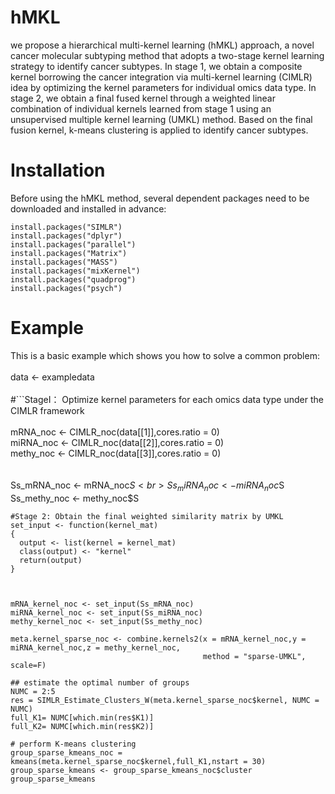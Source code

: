 # hMKL
we propose a hierarchical multi-kernel learning (hMKL) approach, a novel cancer molecular subtyping method that adopts a two-stage kernel learning strategy to identify cancer subtypes. In stage 1, we obtain a composite kernel borrowing the cancer integration via multi-kernel learning (CIMLR) idea by optimizing the kernel parameters for individual omics data type. In stage 2, we obtain a final fused kernel through a weighted linear combination of individual kernels learned from stage 1 using an unsupervised multiple kernel learning (UMKL) method. Based on the final fusion kernel, k-means clustering is applied to identify cancer subtypes.

# Installation
Before using the hMKL method, several dependent packages need to be downloaded and installed in advance:<br>
```
install.packages("SIMLR")
install.packages("dplyr")
install.packages("parallel")
install.packages("Matrix")
install.packages("MASS")
install.packages("mixKernel")
install.packages("quadprog")
install.packages("psych")
```

# Example
This is a basic example which shows you how to solve a common problem:<br>
<br>
data <- exampledata<br>
<br>
#```StageⅠ： Optimize kernel parameters for each omics data type under the CIMLR framework<br>
<br>
mRNA_noc <- CIMLR_noc(data[[1]],cores.ratio = 0)<br>
miRNA_noc <- CIMLR_noc(data[[2]],cores.ratio = 0) <br>
methy_noc <- CIMLR_noc(data[[3]],cores.ratio = 0)<br>
<br>
<br>
Ss_mRNA_noc <- mRNA_noc$S<br>
Ss_miRNA_noc <- miRNA_noc$S<br>
Ss_methy_noc <- methy_noc$S<br>
```
#Stage 2: Obtain the final weighted similarity matrix by UMKL
set_input <- function(kernel_mat)
{
  output <- list(kernel = kernel_mat)
  class(output) <- "kernel"
  return(output)
}



mRNA_kernel_noc <- set_input(Ss_mRNA_noc)
miRNA_kernel_noc <- set_input(Ss_miRNA_noc)
methy_kernel_noc <- set_input(Ss_methy_noc)

meta.kernel_sparse_noc <- combine.kernels2(x = mRNA_kernel_noc,y = miRNA_kernel_noc,z = methy_kernel_noc,
                                           method = "sparse-UMKL", scale=F)

## estimate the optimal number of groups
NUMC = 2:5
res = SIMLR_Estimate_Clusters_W(meta.kernel_sparse_noc$kernel, NUMC = NUMC)
full_K1= NUMC[which.min(res$K1)]
full_K2= NUMC[which.min(res$K2)]

# perform K-means clustering
group_sparse_kmeans_noc = kmeans(meta.kernel_sparse_noc$kernel,full_K1,nstart = 30) 
group_sparse_kmeans <- group_sparse_kmeans_noc$cluster
group_sparse_kmeans

